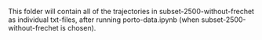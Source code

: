 This folder will contain all of the trajectories in subset-2500-without-frechet as individual txt-files, after running porto-data.ipynb (when subset-2500-without-frechet is chosen).
